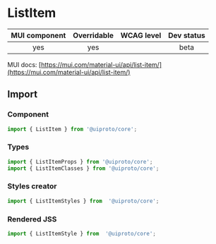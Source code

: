 # ListItem

MUI component | Overridable | WCAG level | Dev status
:-----------: | :---------: | :--------: | :------------:
yes | yes | | beta

MUI docs: [https://mui.com/material-ui/api/list-item/](https://mui.com/material-ui/api/list-item/)

## Import

### Component
```javascript
import { ListItem } from '@uiproto/core';
```
### Types
```javascript
import { ListItemProps } from '@uiproto/core';
import { ListItemClasses } from '@uiproto/core';
```

### Styles creator
```javascript
import { ListItemStyles } from  '@uiproto/core';
```

### Rendered JSS
```javascript
import { ListItemStyle } from  '@uiproto/core';
```
